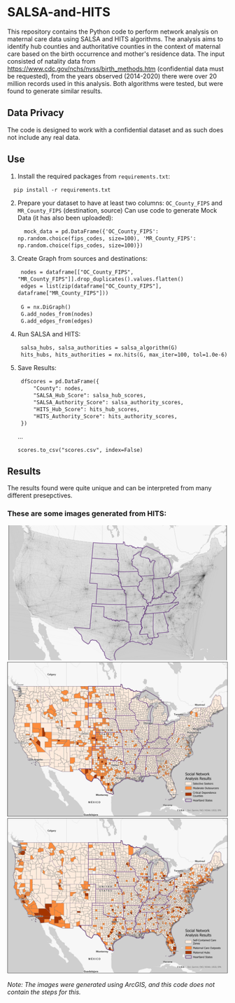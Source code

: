 # SALSA-and-HITS

This repository contains the Python code to perform network analysis on maternal care data using SALSA and HITS algorithms. The analysis aims to identify hub counties and authoritative counties in the context of maternal care based on the birth occurrence and mother's residence data. The input consisted of natality data from https://www.cdc.gov/nchs/nvss/birth_methods.htm (confidential data must be requested), from the years observed (2014-2020) there were over 20 million records used in this analysis. Both algorithms were tested, but were found to generate similar results. 
  
## Data Privacy

The code is designed to work with a confidential dataset and as such does not include any real data.

## Use

1. Install the required packages from `requirements.txt`:
  ```
    pip install -r requirements.txt
  ```

2. Prepare your dataset to have at least two columns: `OC_County_FIPS` and `MR_County_FIPS` (destination, source) Can use code to generate Mock Data (it has also been uploaded):
   ```
     mock_data = pd.DataFrame({'OC_County_FIPS': np.random.choice(fips_codes, size=100), 'MR_County_FIPS': np.random.choice(fips_codes, size=100)})
   ```

4. Create Graph from sources and destinations:
   ```
    nodes = dataframe[["OC_County_FIPS", "MR_County_FIPS"]].drop_duplicates().values.flatten()
    edges = list(zip(dataframe["OC_County_FIPS"], dataframe["MR_County_FIPS"]))

    G = nx.DiGraph()
    G.add_nodes_from(nodes)
    G.add_edges_from(edges)

   ```
5. Run SALSA and HITS:
   ```
    salsa_hubs, salsa_authorities = salsa_algorithm(G)
    hits_hubs, hits_authorities = nx.hits(G, max_iter=100, tol=1.0e-6)
   ```
6. Save Results:
   ```
    dfScores = pd.DataFrame({
        "County": nodes,
        "SALSA_Hub_Score": salsa_hub_scores,
        "SALSA_Authority_Score": salsa_authority_scores,
        "HITS_Hub_Score": hits_hub_scores,
        "HITS_Authority_Score": hits_authority_scores,
    })
   ```
   ...
   ```
   scores.to_csv("scores.csv", index=False)
   ```

## Results

The results found were quite unique and can be interpreted from many different presepctives.

### These are some images generated from HITS:

![HITS](/HITSOutput.jpg)  
![Exporters](/Exporters.jpg)  
![Importers](/Importers.jpg)  


_Note: The images were generated using ArcGIS, and this code does not contain the steps for this._


